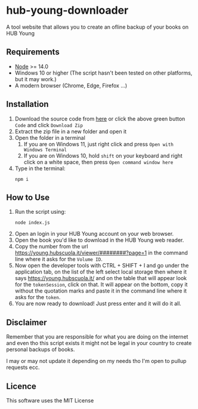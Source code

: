# hub-young-downloader
A tool website that allows you to create an ofline backup of your books on HUB Young

## Requirements

- [Node](https://nodejs.org/) >= 14.0
- Windows 10 or higher (The script hasn't been tested on other platforms, but it may work.)
- A modern browser (Chrome, Edge, Firefox ...)

## Installation

1. Download the source code from [here](https://github.com/Leone25/hub-young-downloader/archive/refs/heads/main.zip) or click the above green button `Code` and click `Download Zip`
2. Extract the zip file in a new folder and open it
3. Open the folder in a terminal
   1. If you are on Windows 11, just right click and press `Open with Windows Terminal`
   2. If you are on Windows 10, hold `shift` on your keyboard and right click on a white space, then press `Open command window here`
4. Type in the terminal:
   ```shell
   npm i
   ```


## How to Use

1. Run the script using:
   ```shell
   node index.js
   ```
2. Open an login in your HUB Young account on your web browser.
3. Open the book you'd like to download in the HUB Young web reader.
4. Copy the number from the url https://young.hubscuola.it/viewer/########?page=1 in the command line where it asks for the `Volume ID`.
5. Now open the developer tools with CTRL + SHIFT + I and go under the application tab, on the list of the left select local storage then where it says https://young.hubscuola.it/ and on the table that will appear look for the `tokenSession`, click on that. It will appear on the bottom, copy it without the quotation marks and paste it in the command line where it asks for the `token`.
6. You are now ready to download! Just press enter and it will do it all.

## Disclaimer

Remember that you are responsible for what you are doing on the internet and even tho this script exists it might not be legal in your country to create personal backups of books.

I may or may not update it depending on my needs tho I'm open to pullup requests ecc.

## Licence

This software uses the MIT License

